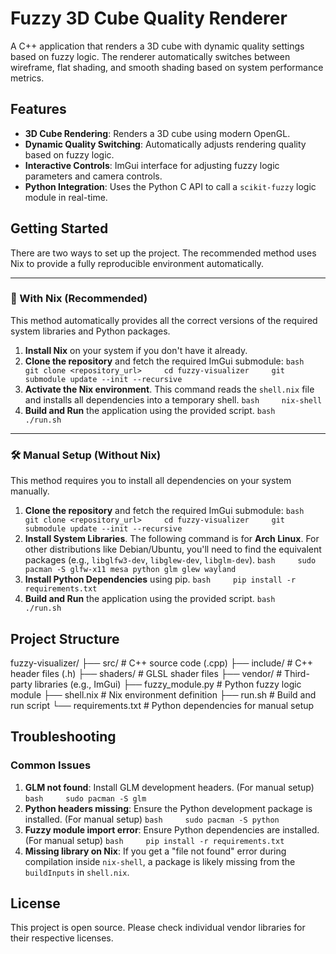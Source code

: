 # Fuzzy 3D Cube Quality Renderer

A C++ application that renders a 3D cube with dynamic quality settings
based on fuzzy logic. The renderer automatically switches between
wireframe, flat shading, and smooth shading based on system performance
metrics.

## Features

-   **3D Cube Rendering**: Renders a 3D cube using modern OpenGL.
-   **Dynamic Quality Switching**: Automatically adjusts rendering
    quality based on fuzzy logic.
-   **Interactive Controls**: ImGui interface for adjusting fuzzy logic
    parameters and camera controls.
-   **Python Integration**: Uses the Python C API to call a
    `scikit-fuzzy` logic module in real-time.

## Getting Started

There are two ways to set up the project. The recommended method uses
Nix to provide a fully reproducible environment automatically.

------------------------------------------------------------------------

### 🚀 With Nix (Recommended)

This method automatically provides all the correct versions of the
required system libraries and Python packages.

1.  **Install Nix** on your system if you don't have it already.
2.  **Clone the repository** and fetch the required ImGui submodule:
    `bash     git clone <repository_url>     cd fuzzy-visualizer     git submodule update --init --recursive`
3.  **Activate the Nix environment**. This command reads the `shell.nix`
    file and installs all dependencies into a temporary shell.
    `bash     nix-shell`
4.  **Build and Run** the application using the provided script.
    `bash     ./run.sh`

------------------------------------------------------------------------

### 🛠️ Manual Setup (Without Nix)

This method requires you to install all dependencies on your system
manually.

1.  **Clone the repository** and fetch the required ImGui submodule:
    `bash     git clone <repository_url>     cd fuzzy-visualizer     git submodule update --init --recursive`
2.  **Install System Libraries**. The following command is for **Arch
    Linux**. For other distributions like Debian/Ubuntu, you'll need to
    find the equivalent packages (e.g., `libglfw3-dev`, `libglew-dev`,
    `libglm-dev`).
    `bash     sudo pacman -S glfw-x11 mesa python glm glew wayland`
3.  **Install Python Dependencies** using pip.
    `bash     pip install -r requirements.txt`
4.  **Build and Run** the application using the provided script.
    `bash     ./run.sh`

## Project Structure

fuzzy-visualizer/
├── src/              # C++ source code (.cpp)
├── include/          # C++ header files (.h)
├── shaders/          # GLSL shader files
├── vendor/           # Third-party libraries (e.g., ImGui)
├── fuzzy_module.py   # Python fuzzy logic module
├── shell.nix         # Nix environment definition
├── run.sh            # Build and run script
└── requirements.txt  # Python dependencies for manual setup

## Troubleshooting

### Common Issues

1.  **GLM not found**: Install GLM development headers. (For manual
    setup) `bash     sudo pacman -S glm`
2.  **Python headers missing**: Ensure the Python development package is
    installed. (For manual setup) `bash     sudo pacman -S python`
3.  **Fuzzy module import error**: Ensure Python dependencies are
    installed. (For manual setup)
    `bash     pip install -r requirements.txt`
4.  **Missing library on Nix**: If you get a "file not found" error
    during compilation inside `nix-shell`, a package is likely missing
    from the `buildInputs` in `shell.nix`.

## License

This project is open source. Please check individual vendor libraries
for their respective licenses.
